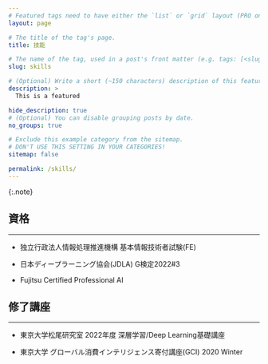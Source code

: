 ```yaml
---
# Featured tags need to have either the `list` or `grid` layout (PRO only).
layout: page

# The title of the tag's page.
title: 技能

# The name of the tag, used in a post's front matter (e.g. tags: [<slug>]).
slug: skills

# (Optional) Write a short (~150 characters) description of this featured tag.
description: >
  This is a featured 

hide_description: true
# (Optional) You can disable grouping posts by date.
no_groups: true

# Exclude this example category from the sitemap.
# DON'T USE THIS SETTING IN YOUR CATEGORIES!
sitemap: false

permalink: /skills/
---
```


{:.note}

## 資格
----------------------------------------------------------------
* 独立行政法人情報処理推進機構 基本情報技術者試験(FE)

* 日本ディープラーニング協会(JDLA) G検定2022#3

* Fujitsu Certified Professional AI

## 修了講座
----------------------------------------------------------------
* 東京大学松尾研究室 2022年度 深層学習/Deep Learning基礎講座

* 東京大学 グローバル消費インテリジェンス寄付講座(GCI) 2020 Winter
